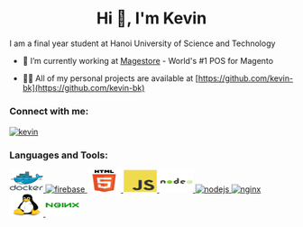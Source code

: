 <h1 align="center">Hi 👋, I'm Kevin</h1>

I am a final year student at Hanoi University of Science and Technology

- 🔭 I’m currently working at [Magestore](https://www.magestore.com/) - World's #1 POS for Magento

- 👨‍💻 All of my personal projects are available at [https://github.com/kevin-bk](https://github.com/kevin-bk)


<h3 align="left">Connect with me:</h3>
<p align="left">
<a href="https://discordapp.com/users/PhiTruong#9741" target="blank"><img align="center" src="https://www.vectorlogo.zone/logos/discordapp/discordapp-icon.svg" alt="kevin" width="60" /></a>
</p>


<h3 align="left">Languages and Tools:</h3>
<a href="https://www.docker.com/" target="_blank" rel="noreferrer"> <img src="https://raw.githubusercontent.com/devicons/devicon/master/icons/docker/docker-original-wordmark.svg" alt="docker" width="60" height="40"/> </a> <a href="https://firebase.google.com/" target="_blank" rel="noreferrer"> <img src="https://www.vectorlogo.zone/logos/firebase/firebase-icon.svg" alt="firebase" width="60" height="40"/> <a href="https://www.w3.org/html/" target="_blank" rel="noreferrer"> <img src="https://raw.githubusercontent.com/devicons/devicon/master/icons/html5/html5-original-wordmark.svg" alt="html5" width="60" height="40"/> </a> <a href="https://developer.mozilla.org/en-US/docs/Web/JavaScript" target="_blank" rel="noreferrer"> <img src="https://raw.githubusercontent.com/devicons/devicon/master/icons/javascript/javascript-original.svg" alt="javascript" width="60" height="40"/> </a> <a href="https://nodejs.org" target="_blank" rel="noreferrer"> <img src="https://raw.githubusercontent.com/devicons/devicon/master/icons/nodejs/nodejs-original-wordmark.svg" alt="nodejs" width="60" height="40"/> </a> <a href="https://reactjs.org/" target="_blank" rel="noreferrer"> <img src="https://www.vectorlogo.zone/logos/reactjs/reactjs-ar21.svg" alt="nodejs" width="60" height="40"/> </a> <a href="https://www.php.net/" target="_blank" rel="noreferrer"> <img src="https://www.vectorlogo.zone/logos/php/php-ar21.svg" alt="nginx" width="60" height="40"/> </a> <a href="https://www.linux.org/" target="_blank" rel="noreferrer"> <img src="https://raw.githubusercontent.com/devicons/devicon/master/icons/linux/linux-original.svg" alt="linux" width="60" height="40"/> </a> <a href="https://www.nginx.com" target="_blank" rel="noreferrer"> <img src="https://raw.githubusercontent.com/devicons/devicon/master/icons/nginx/nginx-original.svg" alt="nginx" width="60" height="40"/> </a> </p>
